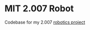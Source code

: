 # MIT 2.007 Robot

Codebase for my 2.007 [robotics project](https://ramoyer.com/2017/05/Design-And-Manufacturing-1.html)
